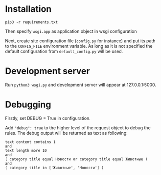 # Installation

```
pip3 -r requirements.txt
```

Then specify `wsgi.app` as application object in wsgi configuration

Next, create site configuration file (`config.py` for instance) and put its path
to the `CONFIG_FILE` environment variable. As long as it is not specified the
default configuration from `default_config.py` will be used.

# Development server

Run `python3 wsgi.py` and development server will appear at 127.0.0.1:5000.

# Debugging

Firstly, set DEBUG = True in configuration.

Add `"debug": true` to the higher level of the request object to debug the
rules. The debug output will be returned as text as following:

```
text content contains 1
and
text length more 10
and
( category title equal Новости or category title equal Животные )
and
( category title in ['Животные', 'Новости'] )
```
